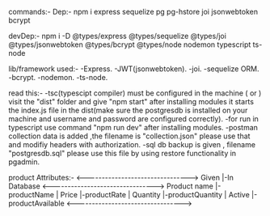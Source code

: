 commands:-
  Dep:-
    npm i express sequelize pg pg-hstore joi jsonwebtoken bcrypt

  devDep:-
    npm i -D @types/express @types/sequelize @types/joi @types/jsonwebtoken @types/bcrypt @types/node nodemon typescript ts-node

lib/framework used:-
  -Express.
  -JWT(jsonwebtoken).
  -joi.
  -sequelize ORM.
  -bcrypt.
  -nodemon.
  -ts-node.

read this:-
  -tsc(typescipt compiler) must be configured in the machine ( or ) visit the "dist" folder and give "npm start" after installing modules it starts the index.js file in the dist(make sure the postgresdb is installed on your machine and username and password are configured correctly).
  -for run in typescript use command "npm run dev" after installing modules.
  -postman collection data is added ,the filename is "collection.json" please use that and modifiy headers with authorization.
  -sql db backup is given , filename "postgresdb.sql" please use this file by using restore functionality in pgadmin.

product Attributes:-
<-------------------------------->
Given        |-In Database
<-------------------------------->
Product name |-productName
             |
Price        |-productRate
             |
Quantity     |-productQuantity
             |
Active       |-productAvailable
<--------------------------------->

  
